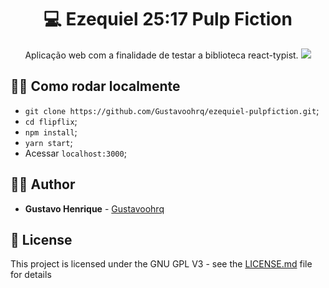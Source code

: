 <h1 align="center">
  <strong>💻 Ezequiel 25:17 Pulp Fiction</strong>
  <br>
</h1> 
<p align="center">
Aplicação web com a finalidade de testar a biblioteca react-typist.
  <img src="https://i.imgur.com/3FNKGXA.png"/>
</p> 


## 👩‍🏫 Como rodar localmente

- `git clone https://github.com/Gustavoohrq/ezequiel-pulpfiction.git`;
- `cd flipflix`;
- `npm install`;
- `yarn start`;
- Acessar `localhost:3000`;
 
## 🙋‍♂️ Author

* **Gustavo Henrique** - [Gustavoohrq](https://github.com/Gustavoohrq)

## 📜 License

This project is licensed under the GNU GPL V3 - see the [LICENSE.md](https://github.com/Gustavoohrq/ezequiel-pulpfiction/blob/master/LICENSE.md) file for details
